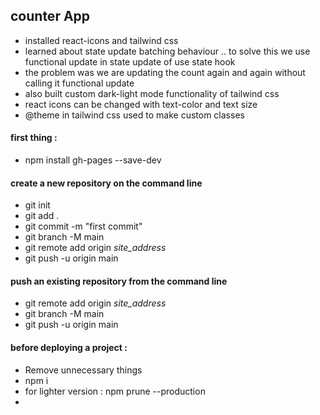 ## counter App 
* installed react-icons and tailwind css 
* learned about state update batching behaviour .. to solve this we use functional update in state update of use state hook 
* the problem was we are updating the count again and again without calling it functional update 
* also built custom dark-light mode functionality of tailwind css 
* react icons can be changed with text-color and text size 
* @theme in tailwind css used to make custom classes 

#### first thing :
* npm install gh-pages --save-dev

#### create a new repository on the command line
* git init
* git add .
* git commit -m "first commit"
* git branch -M main
* git remote add origin *site_address*
* git push -u origin main

#### push an existing repository from the command line
* git remote add origin *site_address*
* git branch -M main
* git push -u origin main

#### before deploying a project :
* Remove unnecessary things 
* npm i 
* for lighter version : npm prune --production
*